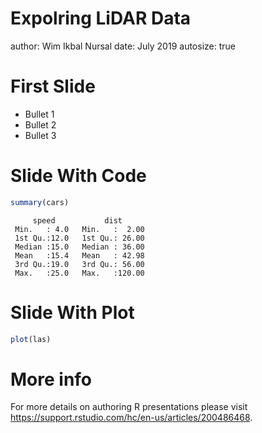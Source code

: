 Expolring LiDAR Data
========================================================
author: Wim Ikbal Nursal
date: July 2019
autosize: true

First Slide
========================================================

- Bullet 1
- Bullet 2
- Bullet 3 



Slide With Code
========================================================


```r
summary(cars)
```

```
     speed           dist       
 Min.   : 4.0   Min.   :  2.00  
 1st Qu.:12.0   1st Qu.: 26.00  
 Median :15.0   Median : 36.00  
 Mean   :15.4   Mean   : 42.98  
 3rd Qu.:19.0   3rd Qu.: 56.00  
 Max.   :25.0   Max.   :120.00  
```

Slide With Plot
========================================================


```r
plot(las)
```

More info
========================================================
For more details on authoring R presentations please visit <https://support.rstudio.com/hc/en-us/articles/200486468>.

